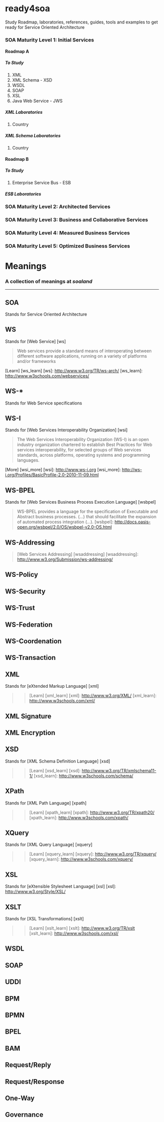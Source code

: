 # ready4soa
Study Roadmap, laboratories, references, guides, tools and examples to get ready for Service Oriented Architecture

### SOA Maturity Level 1: Initial Services

#### Roadmap A

##### To Study
1. XML
2. XML Schema - XSD
3. WSDL
4. SOAP
5. XSL
6. Java Web Service - JWS

##### XML Laboratories
1. Country

##### XML Schema Laboratories
1. Country

#### Roadmap B

##### To Study
1. Enterprise Service Bus - ESB

##### ESB Laboratories

### SOA Maturity Level 2: Architected Services 

### SOA Maturity Level 3: Business and Collaborative Services  

### SOA Maturity Level 4: Measured Business Services

### SOA Maturity Level 5: Optimized Business Services

# Meanings

### A collection of meanings at *soaland*

* * * 

## SOA

Stands for Service Oriented Architecture

## WS 

Stands for [Web Service] [ws]

> Web services provide a standard means of interoperating between different software applications, running on a variety of platforms and/or frameworks

[Learn] [ws_learn]
[ws]: http://www.w3.org/TR/ws-arch/
[ws_learn]: http://www.w3schools.com/webservices/

## WS-*

Stands for Web Service specifications

## WS-I

Stands for [Web Services Interoperability Organization] [wsi]

> The Web Services Interoperability Organization (WS-I) is an open industry organization chartered to establish Best Practices for Web services interoperability, for selected groups of Web services standards, across platforms, operating systems and programming languages.

[More] [wsi_more]
[wsi]: http://www.ws-i.org
[wsi_more]: http://ws-i.org/Profiles/BasicProfile-2.0-2010-11-09.html

## WS-BPEL

Stands for [Web Services Business Process Execution Language] [wsbpel]

> WS-BPEL provides a language for the specification of Executable and Abstract business processes. (...)  that should facilitate the expansion of automated process integration (...).
[wsbpel]: http://docs.oasis-open.org/wsbpel/2.0/OS/wsbpel-v2.0-OS.html

## WS-Addressing

  > [Web Services Addressing] [wsaddressing]
[wsaddressing]: http://www.w3.org/Submission/ws-addressing/

## WS-Policy

## WS-Security

## WS-Trust

## WS-Federation

## WS-Coordenation

## WS-Transaction

## XML

Stands for [eXtended Markup Language] [xml]
> 
> > [Learn] [xml_learn]
[xml]: http://www.w3.org/XML/
[xml_learn]: http://www.w3schools.com/xml/

## XML Signature

## XML Encryption

## XSD

Stands for [XML Schema Definition Language] [xsd]
>
> > [Learn] [xsd_learn]
[xsd]: http://www.w3.org/TR/xmlschema11-1/
[xsd_learn]: http://www.w3schools.com/schema/

## XPath

Stands for [XML Path Language] [xpath]
>
> > [Learn] [xpath_learn]
[xpath]: http://www.w3.org/TR/xpath20/
[xpath_learn]: http://www.w3schools.com/xpath/

## XQuery

Stands for [XML Query Language] [xquery]
>
> > [Learn] [xquery_learn]
[xquery]: http://www.w3.org/TR/xquery/
[xquery_learn]: http://www.w3schools.com/xquery/

## XSL

Stands for [eXtensible Stylesheet Language] [xsl]
[xsl]: http://www.w3.org/Style/XSL/

## XSLT 

Stands for [XSL Transformations] [xslt]
>
> > [Learn] [xslt_learn]
[xslt]: http://www.w3.org/TR/xslt
[xslt_learn]: http://www.w3schools.com/xsl/

## WSDL

## SOAP

## UDDI

## BPM

## BPMN

## BPEL

## BAM

## Request/Reply

## Request/Response

## One-Way

## Governance

